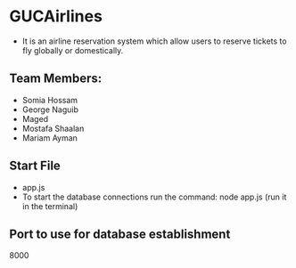 # GUCAirlines
* It is an airline reservation system which allow users to reserve tickets to fly globally or domestically.

## Team Members:
* Somia Hossam 
* George Naguib
* Maged
* Mostafa Shaalan
* Mariam Ayman

## Start File
* app.js
* To start the database connections run the command: node app.js (run it in the terminal)

## Port to use for database establishment 
 8000

